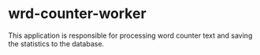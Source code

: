# wrd-counter-worker
 This application is responsible for processing word counter text and saving the statistics to the database.
